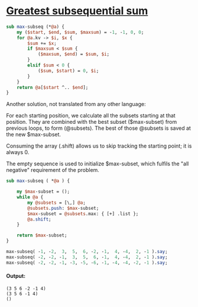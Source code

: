 [1]: https://rosettacode.org/wiki/Greatest_subsequential_sum

# [Greatest subsequential sum][1]



```perl
sub max-subseq (*@a) {
    my ($start, $end, $sum, $maxsum) = -1, -1, 0, 0;
    for @a.kv -> $i, $x {
        $sum += $x;
        if $maxsum < $sum {
            ($maxsum, $end) = $sum, $i;
        }
        elsif $sum < 0 {
            ($sum, $start) = 0, $i;
        }
    }
    return @a[$start ^.. $end];
}
```


Another solution, not translated from any other language:



For each starting position, we calculate all the subsets starting at that position.
They are combined with the best subset ($max-subset) from previous loops, to form (@subsets).
The best of those @subsets is saved at the new $max-subset.



Consuming the array (.shift) allows us to skip tracking the starting point; it is always 0.



The empty sequence is used to initialize $max-subset, which fulfils the "all negative" requirement of the problem.

```perl
sub max-subseq ( *@a ) {

    my $max-subset = ();
    while @a {
        my @subsets = [\,] @a;
        @subsets.push: $max-subset;
        $max-subset = @subsets.max: { [+] .list };
        @a.shift;
    }

    return $max-subset;
}

max-subseq( -1, -2,  3,  5,  6, -2, -1,  4, -4,  2, -1 ).say;
max-subseq( -2, -2, -1,  3,  5,  6, -1,  4, -4,  2, -1 ).say;
max-subseq( -2, -2, -1, -3, -5, -6, -1, -4, -4, -2, -1 ).say;
```

#### Output:
```
(3 5 6 -2 -1 4)
(3 5 6 -1 4)
()
```
